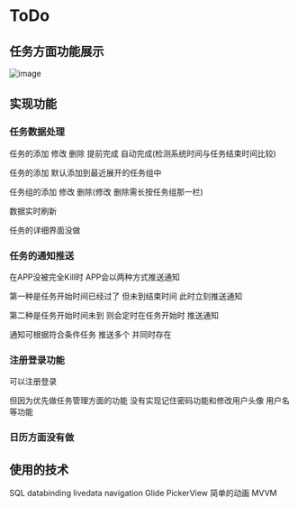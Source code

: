 # ToDo

## 任务方面功能展示
![image](https://github.com/zz010625/ToDo/blob/master/gif/Screenrecorder-2021-05-06-21-24-12-656.gif)

## 实现功能

### 任务数据处理

任务的添加 修改 删除 提前完成 自动完成(检测系统时间与任务结束时间比较)

任务的添加 默认添加到最近展开的任务组中

任务组的添加 修改 删除(修改 删除需长按任务组那一栏)

数据实时刷新

任务的详细界面没做

### 任务的通知推送

在APP没被完全Kill时 APP会以两种方式推送通知

第一种是任务开始时间已经过了 但未到结束时间 此时立刻推送通知

第二种是任务开始时间未到 则会定时在任务开始时 推送通知

通知可根据符合条件任务 推送多个 并同时存在

### 注册登录功能

可以注册登录

但因为优先做任务管理方面的功能 没有实现记住密码功能和修改用户头像 用户名等功能

### 日历方面没有做

## 使用的技术

SQL databinding livedata navigation Glide PickerView 简单的动画 MVVM

  

